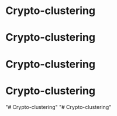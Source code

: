 # Crypto-clustering
# Crypto-clustering
# Crypto-clustering
# Crypto-clustering
"# Crypto-clustering" 
"# Crypto-clustering" 
